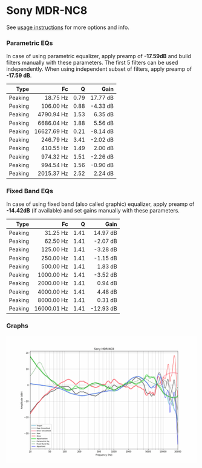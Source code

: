 # Sony MDR-NC8
See [usage instructions](https://github.com/jaakkopasanen/AutoEq#usage) for more options and info.

### Parametric EQs
In case of using parametric equalizer, apply preamp of **-17.59dB** and build filters manually
with these parameters. The first 5 filters can be used independently.
When using independent subset of filters, apply preamp of **-17.59 dB**.

| Type    | Fc          |    Q | Gain     |
|--------:|------------:|-----:|---------:|
| Peaking | 18.75 Hz    | 0.79 | 17.77 dB |
| Peaking | 106.00 Hz   | 0.88 | -4.33 dB |
| Peaking | 4790.94 Hz  | 1.53 | 6.35 dB  |
| Peaking | 6686.04 Hz  | 1.88 | 5.56 dB  |
| Peaking | 16627.69 Hz | 0.21 | -8.14 dB |
| Peaking | 246.79 Hz   | 3.41 | -2.02 dB |
| Peaking | 410.55 Hz   | 1.49 | 2.00 dB  |
| Peaking | 974.32 Hz   | 1.51 | -2.26 dB |
| Peaking | 994.54 Hz   | 1.56 | -0.90 dB |
| Peaking | 2015.37 Hz  | 2.52 | 2.24 dB  |

### Fixed Band EQs
In case of using fixed band (also called graphic) equalizer, apply preamp of **-14.42dB**
(if available) and set gains manually with these parameters.

| Type    | Fc          |    Q | Gain      |
|--------:|------------:|-----:|----------:|
| Peaking | 31.25 Hz    | 1.41 | 14.97 dB  |
| Peaking | 62.50 Hz    | 1.41 | -2.07 dB  |
| Peaking | 125.00 Hz   | 1.41 | -3.28 dB  |
| Peaking | 250.00 Hz   | 1.41 | -1.15 dB  |
| Peaking | 500.00 Hz   | 1.41 | 1.83 dB   |
| Peaking | 1000.00 Hz  | 1.41 | -3.52 dB  |
| Peaking | 2000.00 Hz  | 1.41 | 0.94 dB   |
| Peaking | 4000.00 Hz  | 1.41 | 4.48 dB   |
| Peaking | 8000.00 Hz  | 1.41 | 0.31 dB   |
| Peaking | 16000.01 Hz | 1.41 | -12.93 dB |

### Graphs
![](./Sony%20MDR-NC8.png)